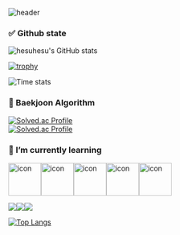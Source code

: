 ![header](https://capsule-render.vercel.app/api?type=waving&color=gradient&height=250&section=header&text=hesuhesu&fontSize=90)

### ✅ Github state

![hesuhesu's GitHub stats](https://github-readme-stats.vercel.app/api?username=hesuhesu&show_icons=true&theme=transparent)

[![trophy](https://github-profile-trophy.vercel.app/?username=hesuhesu&theme=flat&column=7)](https://github.com/hesuhesu/)

![Time stats](http://github-profile-summary-cards.vercel.app/api/cards/productive-time?username=hesuhesu&theme=github&utcOffset=9)

<!--
[![hesuhesu's github activity graph](https://github-readme-activity-graph.cyclic.app/graph?username=hesuhesu&bg_color=FAFAFA&color=708090&line=24292e&point=24292e&area=true&custom_title=Contribute%20graph&border=true)](https://github.com/hesuhesu/github-readme-activity-graph)
-->
### 🚩 Baekjoon Algorithm

[![Solved.ac Profile](http://mazassumnida.wtf/api/mini/generate_badge?boj=hesuhesu)](https://solved.ac/hesuhesu)<br/>
[![Solved.ac Profile](http://mazassumnida.wtf/api/generate_badge?boj=hesuhesu)](https://solved.ac/hesuhesu)<br/>

### 🌱 I’m currently learning 

<div style="display: flex; align-items: flex-start;"><img src="https://techstack-generator.vercel.app/python-icon.svg" alt="icon" width="65" height="65" /><img src="https://techstack-generator.vercel.app/java-icon.svg" alt="icon" width="65" height="65" /><img src="https://techstack-generator.vercel.app/js-icon.svg" alt="icon" width="65" height="65" /><img src="https://techstack-generator.vercel.app/mysql-icon.svg" alt="icon" width="65" height="65" /><img src="https://techstack-generator.vercel.app/github-icon.svg" alt="icon" width="65" height="65" /></div>

<img src="https://img.shields.io/badge/C-A8B9CC?style=for-the-badge&logo=C&logoColor=white"><img src="https://img.shields.io/badge/Spring-6DB33F?style=for-the-badge&logo=Spring&logoColor=white"><img src="https://img.shields.io/badge/Jupyter-F37626?style=for-the-badge&logo=Jupyter&logoColor=white">


[![Top Langs](https://github-readme-stats.vercel.app/api/top-langs/?username=hesuhesu&langs_count=8)](https://github.com/hesuhesu/github-readme-stats)

<!--
https://getemoji.com/
-->
